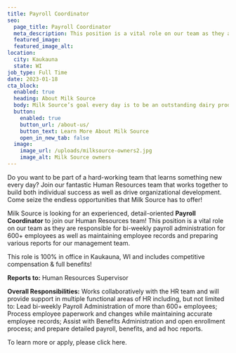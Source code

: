 ```yaml
---
title: Payroll Coordinator
seo:
  page_title: Payroll Coordinator
  meta_description: This position is a vital role on our team as they are responsible for bi-weekly payroll administration for 600+ employees as well as maintaining employee records and preparing various reports for our management team. This role is 100% in office in Kaukauna, WI and includes competitive compensation & full benefits!
  featured_image: 
  featured_image_alt:
location:
  city: Kaukauna
  state: WI
job_type: Full Time
date: 2023-01-18
cta_block:
  enabled: true
  heading: About Milk Source
  body: Milk Source’s goal every day is to be an outstanding dairy producer through quality care of animals, sustainable practices, environmental accountability and constant attention to detail. We are proud of our honest and considerate work force, and have earned a reputation as an outstanding place to work.
  button:
    enabled: true
    button_url: /about-us/
    button_text: Learn More About Milk Source
    open_in_new_tab: false
  image:
    image_url: /uploads/milksource-owners2.jpg
    image_alt: Milk Source owners
---
```


Do you want to be part of a hard-working team that learns something new every day? Join our fantastic Human Resources team that works together to build both individual success as well as drive organizational development. Come seize the endless opportunities that Milk Source has to offer!

Milk Source is looking for an experienced, detail-oriented **Payroll Coordinator** to join our Human Resources team! This position is a vital role on our team as they are responsible for bi-weekly payroll administration for 600+ employees as well as maintaining employee records and preparing various reports for our management team.

This role is 100% in office in Kaukauna, WI and includes competitive compensation & full benefits!

**Reports to:** Human Resources Supervisor

**Overall Responsibilities:** Works collaboratively with the HR team and will provide support in multiple functional areas of HR including, but not limited to: Lead bi-weekly Payroll Administration of more than 600+ employees; Process employee paperwork and changes while maintaining accurate employee records; Assist with Benefits Administration and open enrollment process; and prepare detailed payroll, benefits, and ad hoc reports.

To learn more or apply, please click here.